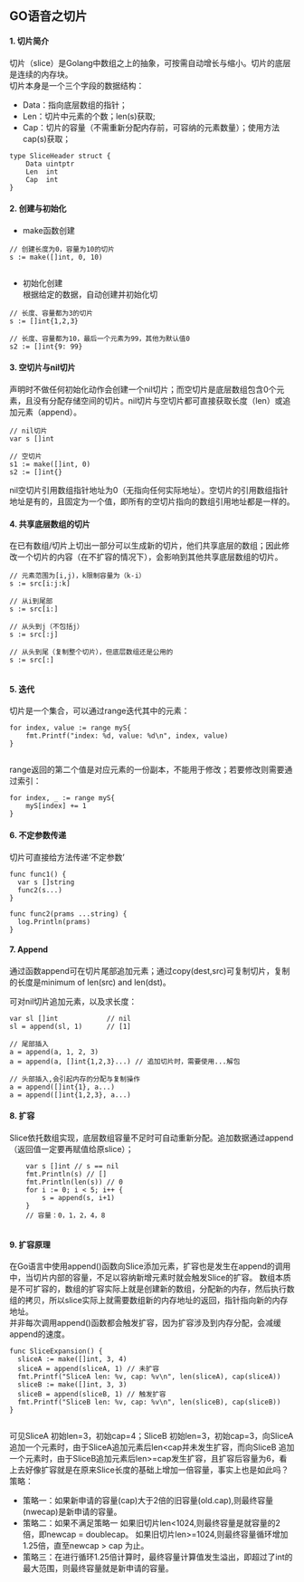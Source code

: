 ## GO语音之切片
#### 1. 切片简介  
切片（slice）是Golang中数组之上的抽象，可按需自动增长与缩小。切片的底层是连续的内存块。  
切片本身是一个三个字段的数据结构：
- Data：指向底层数组的指针；
- Len：切片中元素的个数；len(s)获取;
- Cap：切片的容量（不需重新分配内存前，可容纳的元素数量）；使用方法cap(s)获取；

```
type SliceHeader struct {
    Data uintptr
    Len  int
    Cap  int
}
```

#### 2. 创建与初始化  
- make函数创建  

```
// 创建长度为0，容量为10的切片
s := make([]int, 0, 10)
 
```

- 初始化创建  
根据给定的数据，自动创建并初始化切

```
// 长度、容量都为3的切片
s := []int{1,2,3}
 
// 长度、容量都为10，最后一个元素为99，其他为默认值0
s2 := []int{9: 99}

```

#### 3. 空切片与nil切片  
声明时不做任何初始化动作会创建一个nil切片；而空切片是底层数组包含0个元素，且没有分配存储空间的切片。nil切片与空切片都可直接获取长度（len）或追加元素（append）。  

```
// nil切片
var s []int
 
// 空切片
s1 := make([]int, 0)
s2 := []int{}

```
nil空切片引用数组指针地址为0（无指向任何实际地址）。空切片的引用数组指针地址是有的，且固定为一个值，即所有的空切片指向的数组引用地址都是一样的。

#### 4. 共享底层数组的切片  
在已有数组/切片上切出一部分可以生成新的切片，他们共享底层的数组；因此修改一个切片的内容（在不扩容的情况下），会影响到其他共享底层数组的切片。

```
// 元素范围为[i,j)，k限制容量为（k-i）
s := src[i:j:k]
 
// 从i到尾部
s := src[i:]
 
// 从头到j（不包括j）
s := src[:j]
 
// 从头到尾（复制整个切片），但底层数组还是公用的
s := src[:]


```

#### 5. 迭代  
切片是一个集合，可以通过range迭代其中的元素：

```
for index, value := range myS{
    fmt.Printf("index: %d, value: %d\n", index, value)
}


```
range返回的第二个值是对应元素的一份副本，不能用于修改；若要修改则需要通过索引：  

```
for index, _ := range myS{
    myS[index] += 1
}

```

#### 6. 不定参数传递  
切片可直接给方法传递‘不定参数’

```
func func1() {
  var s []string
  func2(s...)
}
 
func func2(prams ...string) {
  log.Println(prams)
}

```

#### 7. Append  
通过函数append可在切片尾部追加元素；通过copy(dest,src)可复制切片，复制的长度是minimum of len(src) and len(dst)。

可对nil切片追加元素，以及求长度：

```
var sl []int            // nil
sl = append(sl, 1)      // [1]

// 尾部插入
a = append(a, 1, 2, 3)
a = append(a, []int{1,2,3}...) // 追加切片时，需要使用...解包

// 头部插入,会引起内存的分配与复制操作
a = append([]int{1}, a...)
a = append([]int{1,2,3}, a...)

```

#### 8. 扩容  
Slice依托数组实现，底层数组容量不足时可自动重新分配。追加数据通过append（返回值一定要再赋值给原slice）；

```
    var s []int // s == nil
    fmt.Println(s) // []
    fmt.Println(len(s)) // 0
    for i := 0; i < 5; i++ {
        s = append(s, i+1)
    }
    // 容量：0，1，2，4，8


```
#### 9. 扩容原理  
在Go语言中使用append()函数向Slice添加元素，扩容也是发生在append的调用中，当切片内部的容量，不足以容纳新增元素时就会触发Slice的扩容。
数组本质是不可扩容的，数组的扩容实际上就是创建新的数组，分配新的内存，然后执行数组的拷贝，所以slice实际上就需要数组新的内存地址的返回，指针指向新的内存地址。  
并非每次调用append()函数都会触发扩容，因为扩容涉及到内存分配，会减缓append的速度。  

```
func SliceExpansion() {
  sliceA := make([]int, 3, 4)
  sliceA = append(sliceA, 1) // 未扩容
  fmt.Printf("SliceA len: %v, cap: %v\n", len(sliceA), cap(sliceA))
  sliceB := make([]int, 3, 3)
  sliceB = append(sliceB, 1) // 触发扩容
  fmt.Printf("SliceB len: %v, cap: %v\n", len(sliceB), cap(sliceB))
}


```
可见SliceA 初始len=3，初始cap=4；SliceB 初始len=3，初始cap=3，向SliceA 追加一个元素时，由于SliceA追加元素后len<cap并未发生扩容，而向SliceB 追加一个元素时，由于SliceB追加元素后len>=cap发生扩容，且扩容后容量为6，看上去好像扩容就是在原来Slice长度的基础上增加一倍容量，事实上也是如此吗？  
策略：  
- 策略一：如果新申请的容量(cap)大于2倍的旧容量(old.cap),则最终容量(nwecap)是新申请的容量。
- 策略二：如果不满足策略一
如果旧切片len<1024,则最终容量是就容量的2倍，即newcap = doublecap。
如果旧切片len>=1024,则最终容量循环增加1.25倍，直至newcap > cap 为止。
- 策略三：在进行循环1.25倍计算时，最终容量计算值发生溢出，即超过了int的最大范围，则最终容量就是新申请的容量。